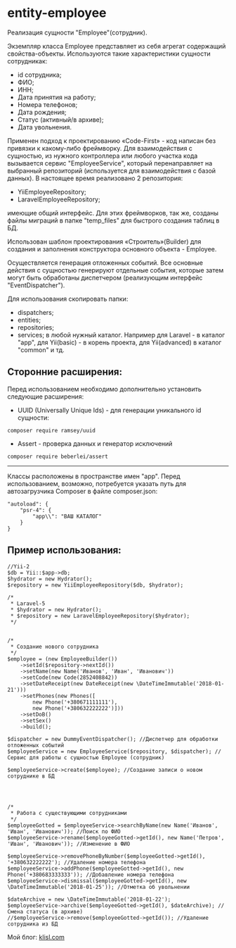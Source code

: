 entity-employee
=================


Реализация сущности "Employee"(сотрудник). 

Экземпляр класса Employee представляет из себя агрегат содержащий свойства-объекты.
Используются такие характеристики сущности сотрудникак:
*	id сотрудника;
*	ФИО;
*	ИНН;
*	Дата принятия на работу;
*	Номера телефонов;
*	Дата рождения;
*	Статус (активный/в архиве);
*	Дата увольнения.

Применен подход к проектированию «Code-First» - код написан без привязки к какому-либо фреймворку.
Для взаимодействия с сущностью, из нужного контроллера или любого участка кода вызывается сервис "EmployeeService", 
который перенаправляет на выбранный репозиторий (используется для взаимодействия с базой данных).
В настоящее время реализовано 2 репозитория:
*	YiiEmployeeRepository;
*	LaravelEmployeeRepository;

имеющие общий интерфейс. Для этих фреймворков, так же, созданы файлы миграций в папке "temp_files" для быстрого создания таблиц в БД.


Использован шаблон проектирования «Строитель»(Builder) для создания и заполнения конструктора основного объекта - Employee.

Осуществляется генерация отложенных событий. Все основные действия с сущностью генерируют отдельные события, 
которые затем могут быть обработаны диспетчером (реализующим интерфейс "EventDispatcher").
  
Для использования скопировать папки:
*	dispatchers;
*	entities;
*	repositories;
*	services;
в любой нужный каталог. Например для Laravel - в каталог "app", для Yii(basic) - в корень проекта, для Yii(advanced) в каталог "common" и тд.

  
  
Сторонние расширения:
------------------  
Перед использованием необходимо дополнительно установить следующие расширения:

* UUID (Universally Unique Ids) - для генерации уникального id сущности:
```
composer require ramsey/uuid
```

* Assert - проверка данных и генератор исключений
```
composer require beberlei/assert
```
  
------------------
  
Классы расположены в пространстве имен "app".
Перед использованием, возможно, потребуется указать путь для автозагрузчика Composer в файле composer.json:
```
"autoload": {
    "psr-4": {
        "app\\": "ВАШ КАТАЛОГ"
    }
}
```



Пример использования:
------------------  

```
//Yii-2
$db = Yii::$app->db;
$hydrator = new Hydrator();
$repository = new YiiEmployeeRepository($db, $hydrator);

/*
 * Laravel-5
 * $hydrator = new Hydrator();
 * $repository = new LaravelEmployeeRepository($hydrator);
 */


/*
 * Создание нового сотрудника
 */
$employee = (new EmployeeBuilder())
    ->setId($repository->nextId())
    ->setName(new Name('Иванов', 'Иван', 'Иванович'))
    ->setCode(new Code(2852408842))
    ->setDateReceipt(new DateReceipt(new \DateTimeImmutable('2018-01-21')))
    ->setPhones(new Phones([
        new Phone('+380671111111'),
        new Phone('+380632222222')]))
    ->setDoB()
    ->setSex()
    ->build();

$dispatcher = new DummyEventDispatcher(); //Диспетчер для обработки отложенных событий
$employeeService = new EmployeeService($repository, $dispatcher); //Сервис для работы с сущностью Employee (сотрудник)

$employeeService->create($employee); //Создание записи о новом сотруднике в БД




/*
 * Работа с существующими сотрудниками
 */
$employeeGotted = $employeeService->searchByName(new Name('Иванов', 'Иван', 'Иванович')); //Поиск по ФИО
$employeeService->rename($employeeGotted->getId(), new Name('Петров', 'Иван', 'Иванович')); //Изменение в ФИО

$employeeService->removePhoneByNumber($employeeGotted->getId(), '+380632222222'); //Удаление номера телефона
$employeeService->addPhone($employeeGotted->getId(), new Phone('+380683333333')); //Добавление номера телефона
$employeeService->dismissal($employeeGotted->getId(), new \DateTimeImmutable('2018-01-25')); //Отметка об увольнении

$dateArchive = new \DateTimeImmutable('2018-01-22');
$employeeService->archive($employeeGotted->getId(), $dateArchive); //Смена статуса (в архиве)
//$employeeService->remove($employeeGotted->getId()); //Удаление сотрудника из БД
```  
  

Мой блог: [klisl.com](http://klisl.com)  
